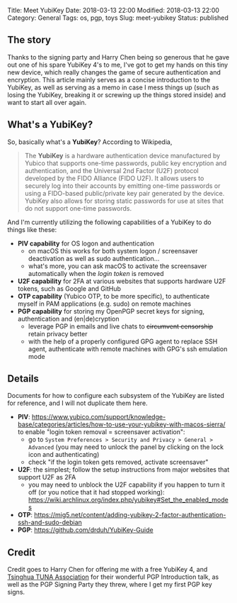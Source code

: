 Title: Meet YubiKey
Date: 2018-03-13 22:00
Modified: 2018-03-13 22:00
Category: General
Tags: os, pgp, toys
Slug: meet-yubikey
Status: published

## The story

Thanks to the signing party and Harry Chen being so generous that he gave out one of his spare YubiKey 4's to me, I've
got to get my hands on this tiny new device, which really changes the game of secure authentication and encryption.
This article mainly serves as a concise introduction to the YubiKey, as well as serving as a memo in case I mess things
up (such as losing the YubiKey, breaking it or screwing up the things stored inside) and want to start all over again.

## What's a YubiKey?

So, basically what's a **YubiKey**? According to Wikipedia,

> The **YubiKey** is a hardware authentication device manufactured by Yubico that supports one-time passwords, public key
> encryption and authentication, and the Universal 2nd Factor (U2F) protocol developed by the FIDO Alliance (FIDO U2F).
> It allows users to securely log into their accounts by emitting one-time passwords or using a FIDO-based public/private
> key pair generated by the device. YubiKey also allows for storing static passwords for use at sites that do not support
> one-time passwords.

And I'm currently utilizing the following capabilities of a YubiKey to do things like these:

- **PIV capability** for OS logon and authentication
    - on macOS this works for both system logon / screensaver deactivation as well as sudo authentication...
    - what's more, you can ask macOS to activate the screensaver automatically when the *login token* is removed 
- **U2F capability** for 2FA at various websites that supports hardware U2F tokens, such as Google and GitHub
- **OTP capability** (Yubico OTP, to be more specific), to authenticate myself in PAM applications (e.g. sudo) on remote machines
- **PGP capability** for storing my OpenPGP secret keys for signing, authentication and (en|de)cryption
    - leverage PGP in emails and live chats to ~~circumvent censorship~~ retain privacy better
    - with the help of a properly configured GPG agent to replace SSH agent, authenticate with remote machines with GPG's ssh
      emulation mode

## Details

Documents for how to configure each subsystem of the YubiKey are listed for reference, and I will not duplicate them here.

- **PIV**: <https://www.yubico.com/support/knowledge-base/categories/articles/how-to-use-your-yubikey-with-macos-sierra/>
  to enable "login token removal = screensaver activation":
    - go to `System Preferences > Security and Privacy > General > Advanced` (you may need to unlock the panel by clicking on the
      lock icon and authenticating)
    - check "if the login token gets removed, activate screensaver"
- **U2F**: the simplest; follow the setup instructions from major websites that support U2F as 2FA
    - you may need to unblock the U2F capability if you happen to turn it off (or you notice that it had stopped working):
      <https://wiki.archlinux.org/index.php/yubikey#Set_the_enabled_modes>
- **OTP**: <https://mig5.net/content/adding-yubikey-2-factor-authentication-ssh-and-sudo-debian>
- **PGP**: <https://github.com/drduh/YubiKey-Guide>

## Credit

Credit goes to Harry Chen for offering me with a free YubiKey 4, and [Tsinghua TUNA Association](https://tuna.moe/) for their
wonderful PGP Introduction talk, as well as the PGP Signing Party they threw, where I get my first PGP key signs.
